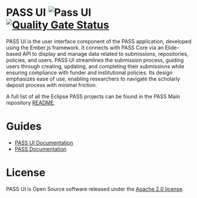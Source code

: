# PASS UI ![Pass UI](https://github.com/eclipse-pass/pass-ui/actions/workflows/ci.yml/badge.svg) [![Quality Gate Status](https://sonarcloud.io/api/project_badges/measure?project=eclipse-pass_pass-ui&metric=alert_status)](https://sonarcloud.io/summary/new_code?id=eclipse-pass_pass-ui)

PASS UI is the user interface component of the PASS application, developed using the Ember.js framework. It connects 
with PASS Core via an Elide-based API to display and manage data related to submissions, repositories, policies, and 
users. PASS UI streamlines the submission process, guiding users through creating, updating, and completing their 
submissions while ensuring compliance with funder and institutional policies. Its design emphasizes ease of use, 
enabling researchers to navigate the scholarly deposit process with minimal friction.

A full list of all the Eclipse PASS projects can be found in the PASS Main repository [README](https://github.com/eclipse-pass/main).

# Guides

* [PASS UI Documentation](https://docs.eclipse-pass.org/developer-documentation/pass-ui)
* [PASS Documentation](https://docs.eclipse-pass.org/)

# License

PASS UI is Open Source software released under the [Apache 2.0 license](LICENSE).
